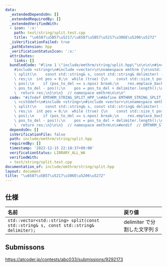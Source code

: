 ```yaml
---
data:
  _extendedDependsOn: []
  _extendedRequiredBy: []
  _extendedVerifiedWith:
  - icon: ':x:'
    path: test/string/split.test.cpp
    title: "\u6587\u5B57\u5217/\u6587\u5B57\u5217\u306E\u5206\u5272"
  _isVerificationFailed: true
  _pathExtension: hpp
  _verificationStatusIcon: ':x:'
  attributes:
    links: []
  bundledCode: "#line 1 \"include/emthrm/string/split.hpp\"\n\n\n\n#include <cstddef>\n\
    #include <string>\n#include <vector>\n\nnamespace emthrm {\n\nstd::vector<std::string>\
    \ split(\n    const std::string& s, const std::string& delimiter) {\n  std::vector<std::string>\
    \ res;\n  int pos = 0;\n  while (true) {\n    const std::size_t pos_to_del = s.find(delimiter,\
    \ pos);\n    if (pos_to_del == s.npos) break;\n    res.emplace_back(s.substr(pos,\
    \ pos_to_del - pos));\n    pos = pos_to_del + delimiter.length();\n  }\n  res.emplace_back(s.substr(pos));\n\
    \  return res;\n}\n\n}  // namespace emthrm\n\n\n"
  code: "#ifndef EMTHRM_STRING_SPLIT_HPP_\n#define EMTHRM_STRING_SPLIT_HPP_\n\n#include\
    \ <cstddef>\n#include <string>\n#include <vector>\n\nnamespace emthrm {\n\nstd::vector<std::string>\
    \ split(\n    const std::string& s, const std::string& delimiter) {\n  std::vector<std::string>\
    \ res;\n  int pos = 0;\n  while (true) {\n    const std::size_t pos_to_del = s.find(delimiter,\
    \ pos);\n    if (pos_to_del == s.npos) break;\n    res.emplace_back(s.substr(pos,\
    \ pos_to_del - pos));\n    pos = pos_to_del + delimiter.length();\n  }\n  res.emplace_back(s.substr(pos));\n\
    \  return res;\n}\n\n}  // namespace emthrm\n\n#endif  // EMTHRM_STRING_SPLIT_HPP_\n"
  dependsOn: []
  isVerificationFile: false
  path: include/emthrm/string/split.hpp
  requiredBy: []
  timestamp: '2022-12-15 22:18:37+09:00'
  verificationStatus: LIBRARY_ALL_WA
  verifiedWith:
  - test/string/split.test.cpp
documentation_of: include/emthrm/string/split.hpp
layout: document
title: "\u6587\u5B57\u5217\u306E\u5206\u5272"
---
```



## 仕様

|名前|戻り値|
|:--|:--|
|`std::vector<std::string> split(const std::string& s, const std::string& delimiter);`|$\mathrm{delimiter}$ で分割した文字列 $S$|


## Submissons

https://atcoder.jp/contests/abc033/submissions/9292173
